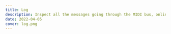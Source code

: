 ```yaml
---
title: Log
description: Inspect all the messages going through the MIDI bus, online in the browser
date: 2022-04-05
cover: log.png
---
```


<script setup>
import midiLog from './log.vue'
</script>

<client-only>
  <midi-log />
</client-only>
